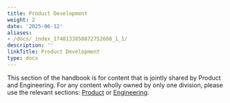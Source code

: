 ```yaml
---
title: Product Development
weight: 2
date: '2025-06-12'
aliases:
- /docs/_index_1748133858872752608_1_1/
description: ''
linkTitle: Product Development
type: docs
---
```


This section of the handbook is for content that is jointly shared by Product and Engineering.
For any content wholly owned by only one division, please use the relevant sections:
[Product](/handbook/product/) or [Engineering](/handbook/engineering/).
